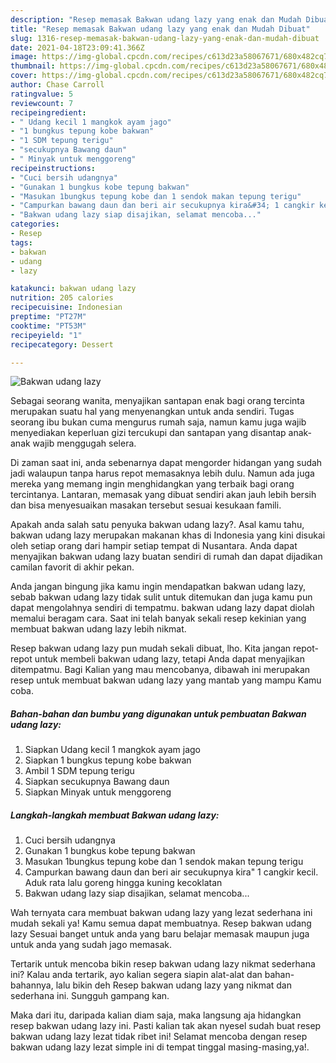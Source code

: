 ```yaml
---
description: "Resep memasak Bakwan udang lazy yang enak dan Mudah Dibuat"
title: "Resep memasak Bakwan udang lazy yang enak dan Mudah Dibuat"
slug: 1316-resep-memasak-bakwan-udang-lazy-yang-enak-dan-mudah-dibuat
date: 2021-04-18T23:09:41.366Z
image: https://img-global.cpcdn.com/recipes/c613d23a58067671/680x482cq70/bakwan-udang-lazy-foto-resep-utama.jpg
thumbnail: https://img-global.cpcdn.com/recipes/c613d23a58067671/680x482cq70/bakwan-udang-lazy-foto-resep-utama.jpg
cover: https://img-global.cpcdn.com/recipes/c613d23a58067671/680x482cq70/bakwan-udang-lazy-foto-resep-utama.jpg
author: Chase Carroll
ratingvalue: 5
reviewcount: 7
recipeingredient:
- " Udang kecil 1 mangkok ayam jago"
- "1 bungkus tepung kobe bakwan"
- "1 SDM tepung terigu"
- "secukupnya Bawang daun"
- " Minyak untuk menggoreng"
recipeinstructions:
- "Cuci bersih udangnya"
- "Gunakan 1 bungkus kobe tepung bakwan"
- "Masukan 1bungkus tepung kobe dan 1 sendok makan tepung terigu"
- "Campurkan bawang daun dan beri air secukupnya kira&#34; 1 cangkir kecil. Aduk rata lalu goreng hingga kuning kecoklatan"
- "Bakwan udang lazy siap disajikan, selamat mencoba..."
categories:
- Resep
tags:
- bakwan
- udang
- lazy

katakunci: bakwan udang lazy 
nutrition: 205 calories
recipecuisine: Indonesian
preptime: "PT27M"
cooktime: "PT53M"
recipeyield: "1"
recipecategory: Dessert

---
```



![Bakwan udang lazy](https://img-global.cpcdn.com/recipes/c613d23a58067671/680x482cq70/bakwan-udang-lazy-foto-resep-utama.jpg)

Sebagai seorang wanita, menyajikan santapan enak bagi orang tercinta merupakan suatu hal yang menyenangkan untuk anda sendiri. Tugas seorang ibu bukan cuma mengurus rumah saja, namun kamu juga wajib menyediakan keperluan gizi tercukupi dan santapan yang disantap anak-anak wajib menggugah selera.

Di zaman  saat ini, anda sebenarnya dapat mengorder hidangan yang sudah jadi walaupun tanpa harus repot memasaknya lebih dulu. Namun ada juga mereka yang memang ingin menghidangkan yang terbaik bagi orang tercintanya. Lantaran, memasak yang dibuat sendiri akan jauh lebih bersih dan bisa menyesuaikan masakan tersebut sesuai kesukaan famili. 



Apakah anda salah satu penyuka bakwan udang lazy?. Asal kamu tahu, bakwan udang lazy merupakan makanan khas di Indonesia yang kini disukai oleh setiap orang dari hampir setiap tempat di Nusantara. Anda dapat menyajikan bakwan udang lazy buatan sendiri di rumah dan dapat dijadikan camilan favorit di akhir pekan.

Anda jangan bingung jika kamu ingin mendapatkan bakwan udang lazy, sebab bakwan udang lazy tidak sulit untuk ditemukan dan juga kamu pun dapat mengolahnya sendiri di tempatmu. bakwan udang lazy dapat diolah memalui beragam cara. Saat ini telah banyak sekali resep kekinian yang membuat bakwan udang lazy lebih nikmat.

Resep bakwan udang lazy pun mudah sekali dibuat, lho. Kita jangan repot-repot untuk membeli bakwan udang lazy, tetapi Anda dapat menyajikan ditempatmu. Bagi Kalian yang mau mencobanya, dibawah ini merupakan resep untuk membuat bakwan udang lazy yang mantab yang mampu Kamu coba.

<!--inarticleads1-->

##### Bahan-bahan dan bumbu yang digunakan untuk pembuatan Bakwan udang lazy:

1. Siapkan  Udang kecil 1 mangkok ayam jago
1. Siapkan 1 bungkus tepung kobe bakwan
1. Ambil 1 SDM tepung terigu
1. Siapkan secukupnya Bawang daun
1. Siapkan  Minyak untuk menggoreng




<!--inarticleads2-->

##### Langkah-langkah membuat Bakwan udang lazy:

1. Cuci bersih udangnya
1. Gunakan 1 bungkus kobe tepung bakwan
1. Masukan 1bungkus tepung kobe dan 1 sendok makan tepung terigu
1. Campurkan bawang daun dan beri air secukupnya kira&#34; 1 cangkir kecil. Aduk rata lalu goreng hingga kuning kecoklatan
1. Bakwan udang lazy siap disajikan, selamat mencoba...




Wah ternyata cara membuat bakwan udang lazy yang lezat sederhana ini mudah sekali ya! Kamu semua dapat membuatnya. Resep bakwan udang lazy Sesuai banget untuk anda yang baru belajar memasak maupun juga untuk anda yang sudah jago memasak.

Tertarik untuk mencoba bikin resep bakwan udang lazy nikmat sederhana ini? Kalau anda tertarik, ayo kalian segera siapin alat-alat dan bahan-bahannya, lalu bikin deh Resep bakwan udang lazy yang nikmat dan sederhana ini. Sungguh gampang kan. 

Maka dari itu, daripada kalian diam saja, maka langsung aja hidangkan resep bakwan udang lazy ini. Pasti kalian tak akan nyesel sudah buat resep bakwan udang lazy lezat tidak ribet ini! Selamat mencoba dengan resep bakwan udang lazy lezat simple ini di tempat tinggal masing-masing,ya!.

